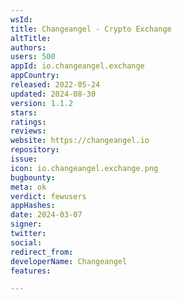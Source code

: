 ```yaml
---
wsId: 
title: Changeangel - Crypto Exchange
altTitle: 
authors: 
users: 500
appId: io.changeangel.exchange
appCountry: 
released: 2022-05-24
updated: 2024-08-30
version: 1.1.2
stars: 
ratings: 
reviews: 
website: https://changeangel.io
repository: 
issue: 
icon: io.changeangel.exchange.png
bugbounty: 
meta: ok
verdict: fewusers
appHashes: 
date: 2024-03-07
signer: 
twitter: 
social: 
redirect_from: 
developerName: Changeangel
features: 

---
```


